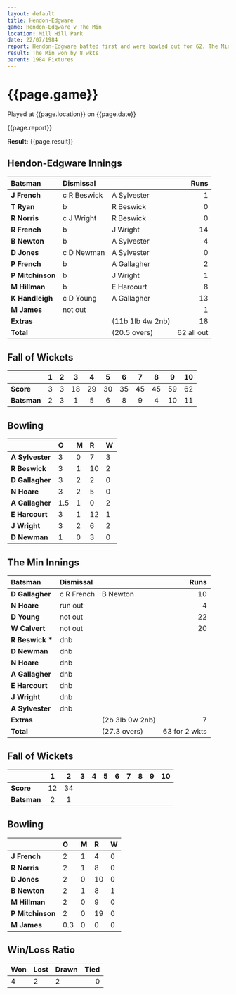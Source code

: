 ```yaml
---
layout: default
title: Hendon-Edgware
game: Hendon-Edgware v The Min
location: Mill Hill Park
date: 22/07/1984
report: Hendon-Edgware batted first and were bowled out for 62. The Min replied with 63 for 2 wkts
result: The Min won by 8 wkts
parent: 1984 Fixtures
---
```


# {{page.game}}

Played at {{page.location}} on {{page.date}}

{{page.report}}

**Result:** {{page.result}}

## Hendon-Edgware Innings

| Batsman | Dismissal |  | Runs |
|:---|:---|---|---:|
| **J French** | c R Beswick | A Sylvester | 1 | 
| **T Ryan** | b | R Beswick | 0 | 
| **R Norris** | c J Wright | R Beswick | 0 | 
| **R French** | b | J Wright | 14 | 
| **B Newton** | b | A Sylvester | 4 | 
| **D Jones** | c D Newman | A Sylvester | 0 | 
| **P French** | b | A Gallagher | 2 | 
| **P Mitchinson** | b | J Wright | 1 | 
| **M Hillman** | b | E Harcourt | 8 | 
| **K Handleigh** | c D Young | A Gallagher | 13 | 
| **M James** | not out | | 1 | 
| **Extras** | | (11b 1lb 4w 2nb) | 18 | 
| **Total** | | (20.5 overs) | 62 all out | 

## Fall of Wickets

| | 1 | 2 | 3 | 4 | 5 | 6 | 7 | 8 | 9 | 10 |
|---|:---:|:---:|:---:|:---:|:---:|:---:|:---:|:---:|:---:|:---:|
| **Score** | 3 | 3 | 18 | 29 | 30 | 35 | 45 | 45 | 59 | 62 | 
| **Batsman** | 2 | 3 | 1 | 5 | 6 | 8 | 9 | 4 | 10 | 11 | 


## Bowling

| | O | M | R | W |
|---|:---|:---|:---|:---|
| **A Sylvester** | 3 | 0 | 7 | 3 | 
| **R Beswick** | 3 | 1 | 10 | 2 | 
| **D Gallagher** | 3 | 2 | 2 | 0 | 
| **N Hoare** | 3 | 2 | 5 | 0 | 
| **A Gallagher** | 1.5 | 1 | 0 | 2 |
| **E Harcourt** | 3 | 1 | 12 | 1 | 
| **J Wright** | 3 | 2 | 6 | 2 | 
| **D Newman** | 1 | 0 | 3 | 0 | 

## The Min Innings

| Batsman | Dismissal |  | Runs |
|:---|:---|---|---:|
| **D Gallagher** | c R French | B Newton | 10 | 
| **N Hoare** | run out |  | 4 | 
| **D Young** | not out |  | 22 | 
| **W Calvert** | not out |  | 20 | 
| **R Beswick &#42;** | dnb  |  |  | 
| **D Newman** | dnb | |  | 
| **N Hoare** | dnb |  |  | 
| **A Gallagher** | dnb | |  | 
| **E Harcourt** | dnb |  |  | 
| **J Wright** | dnb | |  | 
| **A Sylvester** | dnb | |  | 
| **Extras** | | (2b 3lb 0w 2nb) | 7 | 
| **Total** | | (27.3 overs) | 63 for 2 wkts | 

## Fall of Wickets

| | 1 | 2 | 3 | 4 | 5 | 6 | 7 | 8 | 9 | 10 |
|---|:---:|:---:|:---:|:---:|:---:|:---:|:---:|:---:|:---:|:---:|
| **Score** | 12 | 34 |  |  |  |  |  |  | | | 
| **Batsman** | 2 | 1 |  |  |  |  |  |  |  | | 


## Bowling

| | O | M | R | W |
|---|:---|:---|:---|:---|
| **J French** | 2 | 1 | 4 | 0 | 
| **R Norris** | 2 | 1 | 8 | 0 | 
| **D Jones** | 2 | 0 | 10 | 0 | 
| **B Newton** | 2 | 1 | 8 | 1 | 
| **M Hillman** | 2 | 0 | 9 | 0 |
| **P Mitchinson** | 2 | 0 | 19 | 0 |
| **M James** | 0.3 | 0 | 0 | 0 |

## Win/Loss Ratio

| Won | Lost | Drawn | Tied |
|:---|:---|:---|---:|
| 4 | 2 | 2 | 0 |